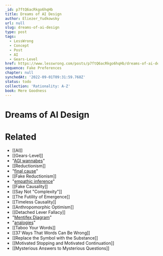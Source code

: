 ```yaml
---
_id: p7ftQ6acRkgo6hqHb
title: Dreams of AI Design
author: Eliezer_Yudkowsky
url: null
slug: dreams-of-ai-design
type: post
tags:
  - LessWrong
  - Concept
  - Post
  - AI
  - Gears-Level
href: https://www.lesswrong.com/posts/p7ftQ6acRkgo6hqHb/dreams-of-ai-design
sequence: Fake Preferences
chapter: null
synchedAt: '2022-09-01T09:31:59.768Z'
status: todo
collection: 'Rationality: A-Z'
book: Mere Goodness
---
```


# Dreams of AI Design


# Related

- [[AI]]
- [[Gears-Level]]
- "[AGI wannabes](http://www.mail-archive.com/agi@v2.listbox.com/)"
- [[Reductionism]]
- "[final cause](https://www.lesswrong.com/posts/2HxAkCG7NWTrrn5R3/three-fallacies-of-teleology)"
- [[Fake Reductionism]]
- "[empathic inference](https://www.lesswrong.com/posts/9fpWoXpNv83BAHJdc/the-comedy-of-behaviorism)"
- [[Fake Causality]]
- [[Say Not "Complexity"]]
- [[The Futility of Emergence]]
- [[Timeless Causality]]
- [[Anthropomorphic Optimism]]
- [[Detached Lever Fallacy]]
- "[Mentifex Diagram](http://mind.sourceforge.net/diagrams.html)"
- "[analogies](https://www.lesswrong.com/posts/6ByPxcGDhmx74gPSm/surface-analogies-and-deep-causes)"
- [[Taboo Your Words]]
- [[37 Ways That Words Can Be Wrong]]
- [[Replace the Symbol with the Substance]]
- [[Motivated Stopping and Motivated Continuation]]
- [[Mysterious Answers to Mysterious Questions]]